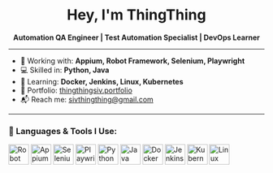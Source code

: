<h1 align="center">Hey, I'm ThingThing</h1>

<p align="center">
  <b>Automation QA Engineer | Test Automation Specialist | DevOps Learner</b>
</p>

---

- 🤖 Working with: <strong>Appium, Robot Framework, Selenium, Playwright</strong>  
- 💻 Skilled in: <strong>Python, Java</strong>  
- 🚀 Learning: <strong>Docker, Jenkins, Linux, Kubernetes</strong>
- 📎 Portfolio: <a href="https://thingthingsiv.github.io/my_portfolio/">thingthingsiv.portfolio</a>
- 📬 Reach me: <a href="mailto:sivthingthing@gmail.com">sivthingthing@gmail.com</a>



---

### 🔧 Languages & Tools I Use:

<p align="left">
  
  
  <!-- Robot Framework -->
  <img src="https://www.svgrepo.com/show/374049/robotframework.svg" height="40" alt="Robot Framework" title="Robot Framework" />

  <!-- Appium -->
  <img src="https://miro.medium.com/v2/resize:fit:800/0*_3QwoIFjiDL8zXTQ.png" height="40" alt="Appium (uses Android)" title="Appium" />
  
  <!-- Selenium -->
  <img src="https://www.selenium.dev/images/selenium_logo_square_green.png" height="40" alt="Selenium" title="Selenium" />
  
  <!-- Playwright -->
  <img src="https://playwright.dev/img/playwright-logo.svg" height="40" alt="Playwright" title="Playwright" />
  
  <!-- Python -->
  <img src="https://cdn.jsdelivr.net/gh/devicons/devicon/icons/python/python-original.svg" height="40" alt="Python" title="Python" />
  
  <!-- Java -->
  <img src="https://cdn.jsdelivr.net/gh/devicons/devicon/icons/java/java-original.svg" height="40" alt="Java" title="Java" />
  
  <!-- Docker -->
  <img src="https://cdn.jsdelivr.net/gh/devicons/devicon/icons/docker/docker-original.svg" height="40" alt="Docker" title="Docker" />
  
  <!-- Jenkins -->
  <img src="https://cdn.jsdelivr.net/gh/devicons/devicon/icons/jenkins/jenkins-original.svg" height="40" alt="Jenkins" title="Jenkins" />
  
  <!-- Kubernetes -->
  <img src="https://cdn.jsdelivr.net/gh/devicons/devicon/icons/kubernetes/kubernetes-plain.svg" height="40" alt="Kubernetes" title="Kubernetes" />
  
  <!-- Linux -->
  <img src="https://cdn.jsdelivr.net/gh/devicons/devicon/icons/linux/linux-original.svg" height="40" alt="Linux" title="Linux" />
</p>
